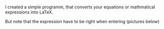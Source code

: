 I created a simple programm, that converts your equations or mathmatical expressions into LaTeX.

But note that the expression have to be right when entering (pictures below)
